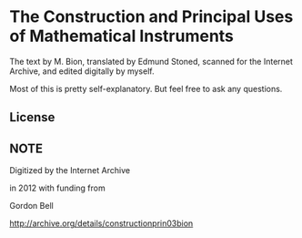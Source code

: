 # The Construction and Principal Uses of Mathematical Instruments

The text by M. Bion, translated by Edmund Stoned, scanned for the Internet Archive, and edited digitally by myself.

Most of this is pretty self-explanatory. But feel free to ask any questions.

## License


## NOTE

Digitized by the Internet Archive

in 2012 with funding from

Gordon Bell



http://archive.org/details/constructionprin03bion
